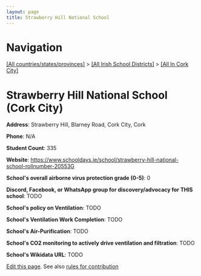 ```yaml
---
layout: page
title: Strawberry Hill National School
---
```

# Navigation

[[All countries/states/provinces]](../../..) > [[All Irish School Districts]](../..) > [[All In Cork City]](..)

# Strawberry Hill National School (Cork City)

**Address**: Strawberry Hill, Blarney Road, Cork City, Cork

**Phone**: N/A

**Student Count**: 335

**Website**: <https://www.schooldays.ie/school/strawberry-hill-national-school-rollnumber-20553G>

**School's overall airborne virus protection grade (0-5)**: 0

**Discord, Facebook, or WhatsApp group for discovery/advocacy for THIS school**: TODO

**School's policy on Ventilation**: TODO

**School's Ventilation Work Completion**: TODO

**School's Air-Purification**: TODO

**School's CO2 monitoring to actively drive ventilation and filtration**: TODO

**School's Wikidata URL**: TODO


[Edit this page](https://github.com/ventilate-schools/Ireland/edit/main/./Cork_City/Strawberry_Hill_National_School.md). See also [rules for contribution](../../../contribution-rules/)